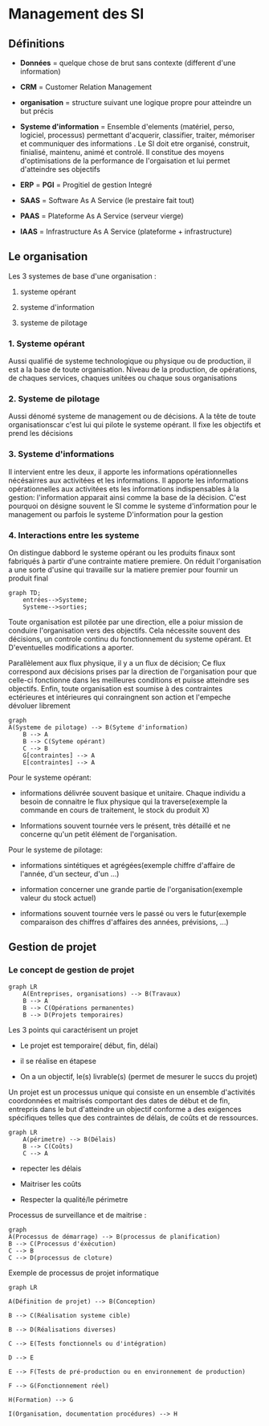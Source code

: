 # Management des SI

## Définitions

- **Données** = quelque chose de brut sans contexte (different d'une information)

- **CRM** = Customer Relation Management

- **organisation** = structure suivant une logique propre pour atteindre un but précis

- **Systeme d'information** = Ensemble d'elements (matériel, perso, logiciel, processus) permettant d'acquerir, classifier, traiter, mémoriser et communiquer des informations . Le SI doit etre organisé, construit, finialisé, maintenu, animé et controlé. Il constitue des moyens d'optimisations de la performance de l'orgaisation et lui permet d'atteindre ses objectifs

- **ERP** = **PGI** = Progitiel de gestion Integré

- **SAAS** = Software As A Service (le prestaire fait tout)

- **PAAS** = Plateforme As A Service (serveur vierge)

- **IAAS** = Infrastructure As A Service (plateforme + infrastructure)

## Le organisation

Les 3 systemes de base d'une organisation :

1. systeme opérant

2. systeme d'information

3. systeme de pilotage

### 1. Systeme opérant

Aussi qualifié de systeme technologique ou physique ou de production, il est a la base de toute organisation. Niveau de la production, de opérations, de chaques services, chaques unitées ou chaque sous organisations

### 2. Systeme de pilotage

Aussi dénomé systeme de management ou de décisions. A la tête de toute organisationscar c'est lui qui pilote le systeme opérant. Il fixe les objectifs et prend les décisions

### 3. Systeme d'informations

Il intervient entre les deux, il apporte les informations opérationnelles nécésairres aux activitées et les informations. Il apporte les informations opérationnelles aux activitées ets les informations indispensables à la gestion: l'information apparait ainsi comme la base de la décision. C'est pourquoi on désigne souvent le SI comme le systeme d'information pour le management ou parfois le systeme D'information pour la gestion

### 4. Interactions entre les systeme

On distingue dabbord le systeme opérant ou les produits finaux sont fabriqués à partir d'une contrainte matiere premiere. On réduit l'organisation a une sorte d'usine qui travaille sur la matiere premier pour fournir un produit final

```mermaid
graph TD;
    entrées-->Systeme;
    Systeme-->sorties;
```

Toute organisation est pilotée par une direction, elle a poiur mission de conduire l'organisation vers des objectifs. Cela nécessite souvent des décisions, un controle continu du fonctionnement du systeme opérant. Et D'eventuelles modifications a aporter. 

Parallèlement aux flux physique, il y a un flux de décision; Ce flux correspond aux décisions prises par la direction de l'organisation pour que celle-ci fonctionne dans les meilleures conditions et puisse atteindre ses objectifs. Enfin, toute organisation est soumise à des contraintes ectérieures et intérieures qui conraingnent son action et l'empeche dévoluer librement

```mermaid
graph 
A(Systeme de pilotage) --> B(Syteme d'information)
    B --> A
    B --> C(Syteme opérant)
    C --> B
    G[contraintes] --> A
    E[contraintes] --> A
```

Pour le systeme opérant:

- informations délivrée souvent basique et unitaire. Chaque individu a besoin de connaitre le flux physique qui la traverse(exemple la commande en cours de traitement, le stock du produit X)

- Informations souvent tournée vers le présent, très détaillé et ne concerne qu'un petit élément de l'organisation.

Pour le systeme de pilotage:

- informations sintétiques et agrégées(exemple chiffre d'affaire de l'année, d'un secteur, d'un ...)

- information concerner une grande partie de l'organisation(exemple valeur du stock actuel)

- informations souvent tournée vers le passé ou vers le futur(exemple comparaison des chiffres d'affaires des années, prévisions, ...)

## Gestion de projet

### Le concept de gestion de projet

```mermaid
graph LR
    A(Entreprises, organisations) --> B(Travaux)
    B --> A
    B --> C(Opérations permanentes)
    B --> D(Projets temporaires)
```

Les 3 points qui caractérisent un projet

- Le projet est temporaire( début, fin, délai)

- il se réalise en étapese

- On a un objectif, le(s) livrable(s) (permet de mesurer le succs du projet)

Un projet est un processus unique qui consiste en un ensemble d'activités coordonnées et maitrisés comportant des dates de début et de fin, entrepris dans le but d'atteindre un objectif conforme a des exigences spécifiques telles que des contraintes de délais, de coûts et de ressources.



```mermaid
graph LR
    A(périmetre) --> B(Délais)
    B --> C(Coûts)
    C --> A
```

- repecter les délais

- Maitriser les coûts

- Respecter la qualité/le périmetre



Processus de surveillance et de maitrise : 



```mermaid
graph 
A(Processus de démarrage) --> B(processus de planification)
B --> C(Processus d'éxécution)
C --> B
C --> D(processus de cloture)
```

Exemple de processus de projet informatique

```mermaid
graph LR

A(Définition de projet) --> B(Conception)

B --> C(Réalisation systeme cible)

B --> D(Réalisations diverses)

C --> E(Tests fonctionnels ou d'intégration)

D --> E

E --> F(Tests de pré-production ou en environnement de production)

F --> G(Fonctionnement réel)

H(Formation) --> G

I(Organisation, documentation procédures) --> H
```
